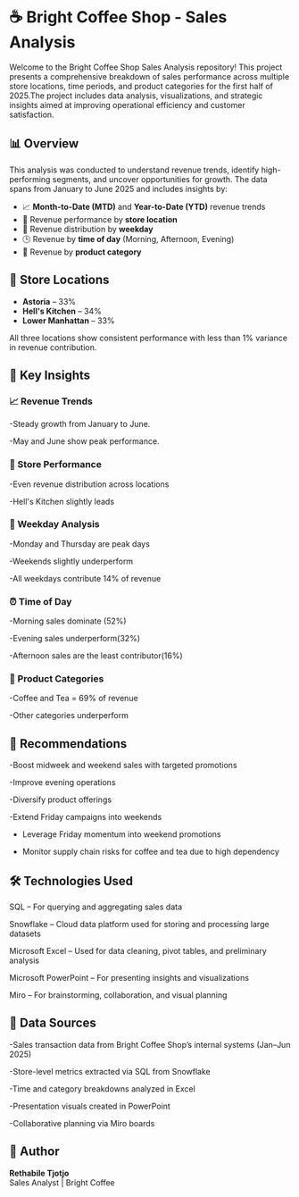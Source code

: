 # ☕ Bright Coffee Shop - Sales Analysis

Welcome to the Bright Coffee Shop Sales Analysis repository! This project presents a comprehensive breakdown of sales performance across multiple store locations, time periods, and product categories for the first half of 2025.The project includes data analysis, visualizations, and strategic insights aimed at improving operational efficiency and customer satisfaction.

## 📊 Overview

This analysis was conducted to understand revenue trends, identify high-performing segments, and uncover opportunities for growth. The data spans from January to June 2025 and includes insights by:


- 📈 **Month-to-Date (MTD)** and **Year-to-Date (YTD)** revenue trends
- 🏪 Revenue performance by **store location**
- 📅 Revenue distribution by **weekday**
- 🕒 Revenue by **time of day** (Morning, Afternoon, Evening)
- 🧾 Revenue by **product category**

## 📍 Store Locations

- **Astoria** – 33%
- **Hell's Kitchen** – 34%
- **Lower Manhattan** – 33%
  
All three locations show consistent performance with less than 1% variance in revenue contribution.


## 🧠 Key Insights

### 📈 Revenue Trends

-Steady growth from January to June.

-May and June show peak performance.


### 🏪 Store Performance

-Even revenue distribution across locations

-Hell's Kitchen slightly leads


### 📅 Weekday Analysis

-Monday and Thursday are peak days

-Weekends slightly underperform

-All weekdays contribute 14% of revenue

### ⏰ Time of Day

-Morning sales dominate (52%)

-Evening sales underperform(32%)

-Afternoon sales are the least contributor(16%)


### 🍵 Product Categories

-Coffee and Tea = 69% of revenue

-Other categories underperform


## 📌 Recommendations

-Boost midweek and weekend sales with targeted promotions

-Improve evening operations

-Diversify product offerings

-Extend Friday campaigns into weekends


- Leverage Friday momentum into weekend promotions
  
- Monitor supply chain risks for coffee and tea due to high dependency

## 🛠️ Technologies Used

SQL – For querying and aggregating sales data

Snowflake – Cloud data platform used for storing and processing large datasets

Microsoft Excel – Used for data cleaning, pivot tables, and preliminary analysis

Microsoft PowerPoint – For presenting insights and visualizations

Miro – For brainstorming, collaboration, and visual planning


## 📂 Data Sources


-Sales transaction data from Bright Coffee Shop’s internal systems (Jan–Jun 2025) 

-Store-level metrics extracted via SQL from Snowflake

-Time and category breakdowns analyzed in Excel

-Presentation visuals created in PowerPoint

-Collaborative planning via Miro boards

## 👤 Author

**Rethabile Tjotjo**  
Sales Analyst | Bright Coffee

